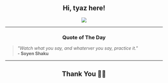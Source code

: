 <h2 align="center"> Hi, tyaz here!</h2>

<p align="center">
<a href="https://github.com/tyazx" alt="github streak"><img src="https://dvst-streak.herokuapp.com/?user=tyazx&theme=tokyonight&fire=DD472C"></a>
</p>

<hr>
<h3 align="center">Quote of The Day</h3>
<p align="center">
<blockquote>
<i>"Watch what you say, and whaterver you say, practice it."</i>
<br>
<b>- Soyen Shaku</b>
</blockquote>
</p>


<hr>
<h2 align="center">Thank You 🙏🏼</h2>
